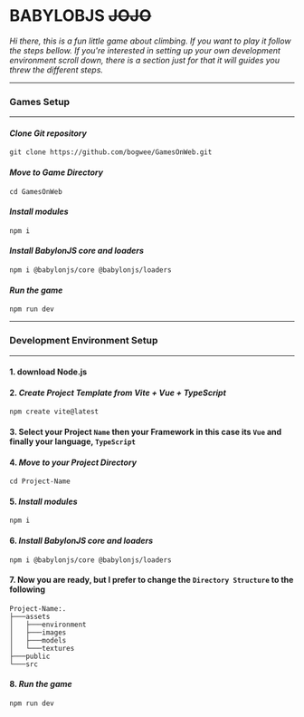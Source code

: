 # BABYLOBJS ~~JOJO~~ 

_Hi there, this is a fun little game about climbing. If you want to play it follow the steps bellow. If you're interested in setting up your own development environment scroll down, there is a section just for that it will guides you threw the different steps._

***
### **Games Setup**
***

#### _Clone Git repository_
``` 
git clone https://github.com/bogwee/GamesOnWeb.git
```

#### _Move to Game Directory_
```
cd GamesOnWeb
```

#### _Install modules_
```
npm i
```

#### _Install BabylonJS core and loaders_
```
npm i @babylonjs/core @babylonjs/loaders
```

#### _Run the game_
```
npm run dev
```

***
### **Development Environment Setup**
***

#### 1. download Node.js

#### 2. _Create Project Template from Vite + Vue + TypeScript_
``` 
npm create vite@latest
```

#### 3. Select your Project `Name` then your Framework in this case its `Vue` and finally your language, `TypeScript`

#### 4. _Move to your Project Directory_
```
cd Project-Name
```

#### 5. _Install modules_
```
npm i
```

#### 6. _Install BabylonJS core and loaders_
```
npm i @babylonjs/core @babylonjs/loaders
```

#### 7. Now you are ready, but I prefer to change the `Directory Structure` to the following
```
Project-Name:.
├───assets
│   ├───environment
│   ├───images
│   ├───models
│   └───textures
├───public
└───src
```

#### 8. _Run the game_
```
npm run dev
```
